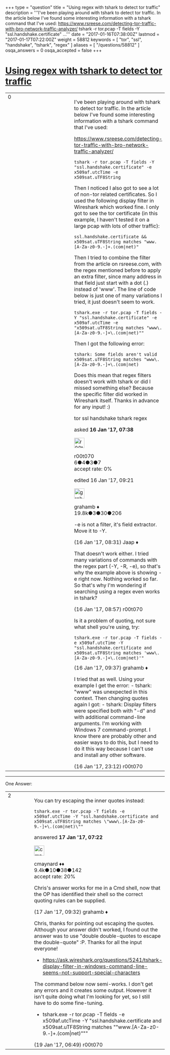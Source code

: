 +++
type = "question"
title = "Using regex with tshark to detect tor traffic"
description = '''I&#x27;ve been playing around with tshark to detect tor traffic. In the article below I&#x27;ve found some interesting information with a tshark command that I&#x27;ve used: https://www.rsreese.com/detecting-tor-traffic-with-bro-network-traffic-analyzer/ tshark -r tor.pcap -T fields -Y &quot;ssl.handshake.certificate&quot; ...'''
date = "2017-01-16T07:38:00Z"
lastmod = "2017-01-17T07:22:00Z"
weight = 58812
keywords = [ "tor", "ssl", "handshake", "tshark", "regex" ]
aliases = [ "/questions/58812" ]
osqa_answers = 0
osqa_accepted = false
+++

<div class="headNormal">

# [Using regex with tshark to detect tor traffic](/questions/58812/using-regex-with-tshark-to-detect-tor-traffic)

</div>

<div id="main-body">

<div id="askform">

<table id="question-table" style="width:100%;"><colgroup><col style="width: 50%" /><col style="width: 50%" /></colgroup><tbody><tr class="odd"><td style="width: 30px; vertical-align: top"><div class="vote-buttons"><div id="post-58812-score" class="post-score" title="current number of votes">0</div><div id="favorite-count" class="favorite-count"></div></div></td><td><div id="item-right"><div class="question-body"><p>I've been playing around with tshark to detect tor traffic. In the article below I've found some interesting information with a tshark command that I've used:</p><p><a href="https://www.rsreese.com/detecting-tor-traffic-with-bro-network-traffic-analyzer/">https://www.rsreese.com/detecting-tor-traffic-with-bro-network-traffic-analyzer/</a></p><p><code>tshark -r tor.pcap -T fields -Y "ssl.handshake.certificate" -e x509af.utcTime -e x509sat.uTF8String</code></p><p>Then I noticed I also got to see a lot of non-tor related certificates. So I used the following display filter in Wireshark which worked fine. I only got to see the tor certificate (in this example, I haven't tested it on a large pcap with lots of other traffic):</p><p><code>ssl.handshake.certificate &amp;&amp; x509sat.uTF8String matches "www.[A-Za-z0-9.-]+.(com|net)"</code></p><p>Then I tried to combine the filter from the article on rsreese.com, with the regex mentioned before to apply an extra filter, since many address in that field just start with a dot (.) instead of 'www'. The line of code below is just one of many variations I tried, it just doesn't seem to work.</p><p><code>tshark.exe -r tor.pcap -T fields -Y "ssl.handshake.certificate" -e x509af.utcTime -e "x509sat.uTF8String matches "www\.[A-Za-z0-9.-]+\.(com|net)""</code></p><p>Then I got the following error:</p><pre><code>tshark: Some fields aren&#39;t valid
x509sat.uTF8String matches &quot;www\.[A-Za-z0-9.-]+\.(com|net)</code></pre><p>Does this mean that regex filters doesn't work with tshark or did I missed something else? Because the specific filter did worked in Wireshark itself. Thanks in advance for any input! :)</p></div><div id="question-tags" class="tags-container tags">tor ssl handshake tshark regex</div><div id="question-controls" class="post-controls"></div><div class="post-update-info-container"><div class="post-update-info post-update-info-user"><p>asked <strong>16 Jan '17, 07:38</strong></p><img src="https://secure.gravatar.com/avatar/1bd7aa9ec4636e9d234ddfb63bb15f85?s=32&amp;d=identicon&amp;r=g" class="gravatar" width="32" height="32" alt="r00t070&#39;s gravatar image" /><p>r00t070<br />
<span class="score" title="6 reputation points">6</span><span title="4 badges"><span class="badge1">●</span><span class="badgecount">4</span></span><span title="3 badges"><span class="silver">●</span><span class="badgecount">3</span></span><span title="7 badges"><span class="bronze">●</span><span class="badgecount">7</span></span><br />
<span class="accept_rate" title="Rate of the user&#39;s accepted answers">accept rate:</span> <span title="r00t070 has no accepted answers">0%</span></p></div><div class="post-update-info post-update-info-edited"><p>edited 16 Jan '17, 09:21</p><img src="https://secure.gravatar.com/avatar/d2a7e24ca66604c749c7c88c1da8ff78?s=32&amp;d=identicon&amp;r=g" class="gravatar" width="32" height="32" alt="grahamb&#39;s gravatar image" /><p>grahamb ♦<br />
<span class="score" title="19834 reputation points"><span>19.8k</span></span><span title="3 badges"><span class="badge1">●</span><span class="badgecount">3</span></span><span title="30 badges"><span class="silver">●</span><span class="badgecount">30</span></span><span title="206 badges"><span class="bronze">●</span><span class="badgecount">206</span></span></p></div></div><div id="comments-container-58812" class="comments-container"><span id="58813"></span><div id="comment-58813" class="comment"><div id="post-58813-score" class="comment-score"></div><div class="comment-text"><p>-e is not a filter, it's field extractor. Move it to -Y.</p></div><div id="comment-58813-info" class="comment-info"><span class="comment-age">(16 Jan '17, 08:31)</span> Jaap ♦</div></div><span id="58817"></span><div id="comment-58817" class="comment"><div id="post-58817-score" class="comment-score"></div><div class="comment-text"><p>That doesn't work either. I tried many variations of commands with the regex part (-Y, -R, -e), so that's why the example above is showing -e right now. Nothing worked so far. So that's why I'm wondering if searching using a regex even works in tshark?</p></div><div id="comment-58817-info" class="comment-info"><span class="comment-age">(16 Jan '17, 08:57)</span> r00t070</div></div><span id="58818"></span><div id="comment-58818" class="comment"><div id="post-58818-score" class="comment-score"></div><div class="comment-text"><p>Is it a problem of quoting, not sure what shell you're using, try:</p><pre><code>tshark.exe -r tor.pcap -T fields -e x509af.utcTime -Y &quot;ssl.handshake.certificate and x509sat.uTF8String matches &#39;www\.[A-Za-z0-9.-]+\.(com|net)&#39;&quot;</code></pre></div><div id="comment-58818-info" class="comment-info"><span class="comment-age">(16 Jan '17, 09:37)</span> grahamb ♦</div></div><span id="58826"></span><div id="comment-58826" class="comment"><div id="post-58826-score" class="comment-score"></div><div class="comment-text"><p>I tried that as well. Using your example I get the error: - tshark: "www" was unexpected in this context. Then changing quotes again I got: - tshark: Display filters were specified both with "-d" and with additional command-line arguments. I'm working with Windows 7 command-prompt. I know there are probably other and easier ways to do this, but I need to do it this way because I can't use and install any other software.</p></div><div id="comment-58826-info" class="comment-info"><span class="comment-age">(16 Jan '17, 23:12)</span> r00t070</div></div></div><div id="comment-tools-58812" class="comment-tools"></div><div class="clear"></div><div id="comment-58812-form-container" class="comment-form-container"></div><div class="clear"></div></div></td></tr></tbody></table>

------------------------------------------------------------------------

<div class="tabBar">

<span id="sort-top"></span>

<div class="headQuestions">

One Answer:

</div>

</div>

<span id="58840"></span>

<div id="answer-container-58840" class="answer">

<table style="width:100%;"><colgroup><col style="width: 50%" /><col style="width: 50%" /></colgroup><tbody><tr class="odd"><td style="width: 30px; vertical-align: top"><div class="vote-buttons"><div id="post-58840-score" class="post-score" title="current number of votes">2</div></div></td><td><div class="item-right"><div class="answer-body"><p>You can try escaping the inner quotes instead:</p><pre><code>tshark.exe -r tor.pcap -T fields -e x509af.utcTime -Y &quot;ssl.handshake.certificate and x509sat.uTF8String matches \&quot;www\.[A-Za-z0-9.-]+\.(com|net)\&quot;&quot;</code></pre></div><div class="answer-controls post-controls"></div><div class="post-update-info-container"><div class="post-update-info post-update-info-user"><p>answered <strong>17 Jan '17, 07:22</strong></p><img src="https://secure.gravatar.com/avatar/55158e2322c4e365a5e0a4a0ac3fbcef?s=32&amp;d=identicon&amp;r=g" class="gravatar" width="32" height="32" alt="cmaynard&#39;s gravatar image" /><p>cmaynard ♦♦<br />
<span class="score" title="9361 reputation points"><span>9.4k</span></span><span title="10 badges"><span class="badge1">●</span><span class="badgecount">10</span></span><span title="38 badges"><span class="silver">●</span><span class="badgecount">38</span></span><span title="142 badges"><span class="bronze">●</span><span class="badgecount">142</span></span><br />
<span class="accept_rate" title="Rate of the user&#39;s accepted answers">accept rate:</span> <span title="cmaynard has 108 accepted answers">20%</span></p></div></div><div id="comments-container-58840" class="comments-container"><span id="58843"></span><div id="comment-58843" class="comment"><div id="post-58843-score" class="comment-score"></div><div class="comment-text"><p>Chris's answer works for me in a Cmd shell, now that the OP has identified their shell so the correct quoting rules can be supplied.</p></div><div id="comment-58843-info" class="comment-info"><span class="comment-age">(17 Jan '17, 09:32)</span> grahamb ♦</div></div><span id="58883"></span><div id="comment-58883" class="comment"><div id="post-58883-score" class="comment-score"></div><div class="comment-text"><p>Chris, thanks for pointing out escaping the quotes. Although your answer didn't worked, I found out the answer was to use "double double-quotes to escape the double-quote" :P. Thanks for all the input everyone!</p><ul><li><a href="https://ask.wireshark.org/questions/5241/tshark-display-filter-in-windows-command-line-seems-not-support-special-characters">https://ask.wireshark.org/questions/5241/tshark-display-filter-in-windows-command-line-seems-not-support-special-characters</a></li></ul><p>The command below now semi-works. I don't get any errors and it creates some output. However it isn't quite doing what I'm looking for yet, so I still have to do some fine-tuning.</p><ul><li>tshark.exe -r tor.pcap -T fields -e x509af.utcTime -Y "ssl.handshake.certificate and x509sat.uTF8String matches ""www.[A-Za-z0-9.-]+.(com|net)"""</li></ul></div><div id="comment-58883-info" class="comment-info"><span class="comment-age">(19 Jan '17, 06:49)</span> r00t070</div></div></div><div id="comment-tools-58840" class="comment-tools"></div><div class="clear"></div><div id="comment-58840-form-container" class="comment-form-container"></div><div class="clear"></div></div></td></tr></tbody></table>

</div>

<div class="paginator-container-left">

</div>

</div>

</div>

